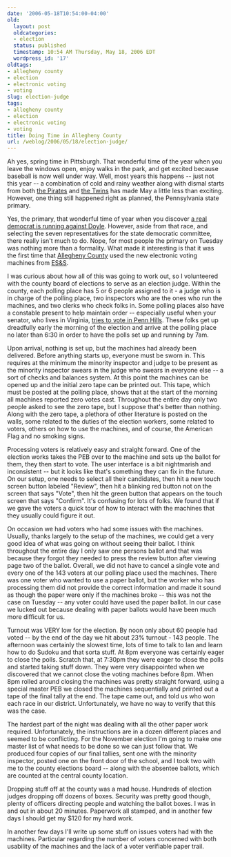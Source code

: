 ```yaml
---
date: '2006-05-18T10:54:00-04:00'
old:
  layout: post
  oldcategories:
  - election
  status: published
  timestamp: 10:54 AM Thursday, May 18, 2006 EDT
  wordpress_id: '17'
oldtags:
- allegheny county
- election
- electronic voting
- voting
slug: election-judge
tags:
- allegheny county
- election
- electronic voting
- voting
title: Doing Time in Allegheny County
url: /weblog/2006/05/18/election-judge/
---
```


Ah yes, spring time in Pittsburgh.  That wonderful time of the year when you leave the windows open, enjoy walks in the park, and get excited because baseball is now well under way.  Well, most years this happens -- just not this year -- a combination of cold and rainy weather along with dismal starts from both [the Pirates](http://pittsburgh.pirates.mlb.com/) and [the Twins](http://minnesota.twins.mlb.com/) has made May a little less than exciting.  However, one thing still happened right as planned, the Pennsylvania state primary.

Yes, the primary, that wonderful time of year when you discover [a real democrat is running against Doyle](http://www.isaacforcongress.org/).  However, aside from that race, and selecting the seven representatives for the state democratic committee, there really isn't much to do.  Nope, for most people the primary on Tuesday was nothing more than a formality.  What made it interesting is that it was the first time that [Allegheny County](http://www.county.allegheny.pa.us/) used the new electronic voting machines from [ES&S](http://www.essvote.com/HTML/home.html).

I was curious about how all of this was going to work out, so I volunteered with the county board of elections to serve as an election judge.  Within the county, each polling place has 5 or 6 people assigned to it - a judge who is in charge of the polling place, two inspectors who are the ones who run the machines, and two clerks who check folks in.  Some polling places also have a constable present to help maintain order -- especially useful when your senator, who lives in Virginia, [tries to vote in Penn Hills](http://www.post-gazette.com/pg/06137/690798-85.stm).  These folks get up dreadfully early the morning of the election and arrive at the polling place no later than 6:30 in order to have the polls set up and running by 7am.

Upon arrival, nothing is set up, but the machines had already been delivered.  Before anything starts up, everyone must be sworn in. This requires at the minimum the minority inspector and judge to be present as the minority inspector swears in the judge who swears in everyone else -- a sort of checks and balances system.  At this point the machines can be opened up and the initial zero tape can be printed out.  This tape, which must be posted at the polling place, shows that at the start of the morning all machines reported zero votes cast. Throughout the entire day only two people asked to see the zero tape, but I suppose that's better than nothing.  Along with the zero tape, a plethora of other literature is posted on the walls, some related to the duties of the election workers, some related to voters, others on how to use the machines, and of course, the American Flag and no smoking signs.

Processing voters is relatively easy and straight forward.  One of the election works takes the PEB over to the machine and sets up the ballot for them, they then start to vote.  The user interface is a bit nightmarish and inconsistent -- but it looks like that's something they can fix in the future.  On our setup, one needs to select all their candidates, then hit a new touch screen button labeled "Review", then hit a blinking red button not on the screen that says "Vote", then hit the green button that appears on the touch screen that says "Confirm".  It's confusing for lots of folks.  We found that if we gave the voters a quick tour of how to interact with the machines that they usually could figure it out.

On occasion we had voters who had some issues with the machines. Usually, thanks largely to the setup of the machines, we could get a very good idea of what was going on without seeing their ballot.  I think throughout the entire day I only saw one persons ballot and that was because they forgot they needed to press the review button after viewing page two of the ballot.  Overall, we did not have to cancel a single vote and every one of the 143 voters at our polling place used the machines.  There was one voter who wanted to use a paper ballot, but the worker who has processing them did not provide the correct information and made it sound as though the paper were only if the machines broke -- this was not the case on Tuesday -- any voter could have used the paper ballot.  In our case we lucked out because dealing with paper ballots would have been much more difficult for us.

Turnout was VERY low for the election.  By noon only about 60 people had voted -- by the end of the day we hit about 23% turnout - 143 people.  The afternoon was certainly the slowest time, lots of time to talk to Ian and learn how to do Sudoku and that sorta stuff.  At 8pm everyone was certainly eager to close the polls.  Scratch that, at 7:30pm they were eager to close the polls and started taking stuff down.  They were very disappointed when we discovered that we cannot close the voting machines before 8pm.  When 8pm rolled around closing the machines was pretty straight forward, using a special master PEB we closed the machines sequentially and printed out a tape of the final tally at the end.  The tape came out, and told us who won each race in our district.  Unfortunately, we have no way to verify that this was the case.

The hardest part of the night was dealing with all the other paper work required.  Unfortunately, the instructions are in a dozen different places and seemed to be conflicting.  For the November election I'm going to make one master list of what needs to be done so we can just follow that.  We produced four copies of our final tallies, sent one with the minority inspector, posted one on the front door of the school, and I took two with me to the county elections board -- along with the absentee ballots, which are counted at the central county location.

Dropping stuff off at the county was a mad house.  Hundreds of election judges dropping off dozens of boxes.  Security was pretty good though, plenty of officers directing people and watching the ballot boxes.  I was in and out in about 20 minutes.  Paperwork all stamped, and in another few days I should get my $120 for my hard work.

In another few days I'll write up some stuff on issues voters had with the machines.  Particular regarding the number of voters concerned with both usability of the machines and the lack of a voter verifiable paper trail.